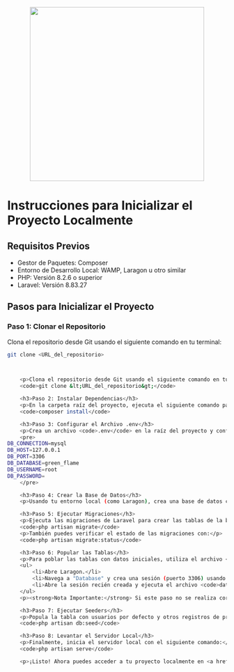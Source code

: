 <p align="center"><a href="https://laravel.com" target="_blank"><img src="https://raw.githubusercontent.com/laravel/art/master/logo-lockup/5%20SVG/2%20CMYK/1%20Full%20Color/laravel-logolockup-cmyk-red.svg" width="400"></a></p>







   # Instrucciones para Inicializar el Proyecto Localmente

## Requisitos Previos

- Gestor de Paquetes: Composer
- Entorno de Desarrollo Local: WAMP, Laragon u otro similar
- PHP: Versión 8.2.6 o superior
- Laravel: Versión 8.83.27

## Pasos para Inicializar el Proyecto

### Paso 1: Clonar el Repositorio

Clona el repositorio desde Git usando el siguiente comando en tu terminal:

```bash
git clone <URL_del_repositorio>


   
    <p>Clona el repositorio desde Git usando el siguiente comando en tu terminal:</p>
    <code>git clone &lt;URL_del_repositorio&gt;</code>

    <h3>Paso 2: Instalar Dependencias</h3>
    <p>En la carpeta raíz del proyecto, ejecuta el siguiente comando para instalar las dependencias de Composer:</p>
    <code>composer install</code>

    <h3>Paso 3: Configurar el Archivo .env</h3>
    <p>Crea un archivo <code>.env</code> en la raíz del proyecto y configúralo con la información de tu base de datos. Aquí tienes un ejemplo:</p>
    <pre>
DB_CONNECTION=mysql
DB_HOST=127.0.0.1
DB_PORT=3306
DB_DATABASE=green_flame
DB_USERNAME=root
DB_PASSWORD=
    </pre>

    <h3>Paso 4: Crear la Base de Datos</h3>
    <p>Usando tu entorno local (como Laragon), crea una base de datos con el nombre especificado en el archivo <code>.env</code> (<code>DB_DATABASE=green_flame</code>) y asegúrate de utilizar el mismo puerto.</p>

    <h3>Paso 5: Ejecutar Migraciones</h3>
    <p>Ejecuta las migraciones de Laravel para crear las tablas de la base de datos con el siguiente comando:</p>
    <code>php artisan migrate</code>
    <p>También puedes verificar el estado de las migraciones con:</p>
    <code>php artisan migrate:status</code>

    <h3>Paso 6: Popular las Tablas</h3>
    <p>Para poblar las tablas con datos iniciales, utiliza el archivo <code>database_data.SQL</code>. En Laragon, puedes hacerlo de la siguiente manera:</p>
    <ul>
        <li>Abre Laragon.</li>
        <li>Navega a "Database" y crea una sesión (puerto 3306) usando el mismo nombre de base de datos (<code>green_flame</code>) que especificaste en el archivo <code>.env</code>.</li>
        <li>Abre la sesión recién creada y ejecuta el archivo <code>database_data.SQL</code> usando el botón "play". Esto llenará las tablas con datos de prueba.</li>
    </ul>
    <p><strong>Nota Importante:</strong> Si este paso no se realiza correctamente, los seeders no funcionarán correctamente.</p>

    <h3>Paso 7: Ejecutar Seeders</h3>
    <p>Popula la tabla con usuarios por defecto y otros registros de prueba utilizando el siguiente comando:</p>
    <code>php artisan db:seed</code>

    <h3>Paso 8: Levantar el Servidor Local</h3>
    <p>Finalmente, inicia el servidor local con el siguiente comando:</p>
    <code>php artisan serve</code>

    <p>¡Listo! Ahora puedes acceder a tu proyecto localmente en <a href="http://localhost:8000/">http://localhost:8000/</a>.</p>



